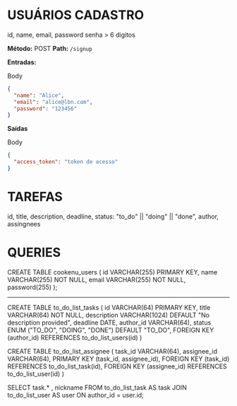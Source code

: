 # USUÁRIOS CADASTRO

id,
name,
email,
password senha > 6 digitos

**Método:** POST
**Path:** `/signup`

**Entradas:**

Body

```json
{
  "name": "Alice",
  "email": "alice@lbn.com",
  "password": "123456"
}
```

**Saídas**

Body

```json
{
  "access_token": "token de acesso"
}
```

# TAREFAS

id,
title,
description,
deadline,
status: "to_do" || "doing" || "done",
author,
assingnees

# QUERIES

CREATE TABLE cookenu_users (
id VARCHAR(255) PRIMARY KEY,
name VARCHAR(255) NOT NULL,
email VARCHAR(255) NOT NULL,
password(255)
);

---

CREATE TABLE to_do_list_tasks (
id VARCHAR(64) PRIMARY KEY,
title VARCHAR(64) NOT NULL,
description VARCHAR(1024) DEFAULT "No description provided",
deadline DATE,
author_id VARCHAR(64),
status ENUM ("TO_DO", "DOING", "DONE") DEFAULT "TO_DO",
FOREIGN KEY (author_id) REFERENCES to_do_list_users(id)
)

CREATE TABLE to_do_list_assignee (
task_id VARCHAR(64),
assignee_id VARCHAR(64),
PRIMARY KEY (task_id, assignee_id),
FOREIGN KEY (task_id) REFERENCES to_do_list_task(id),
FOREIGN KEY (assignee_id) REFERENCES to_do_list_user(id)
)

SELECT task.\* , nickname FROM to_do_list_task AS task
JOIN to_do_list_user AS user
ON author_id = user.id;
